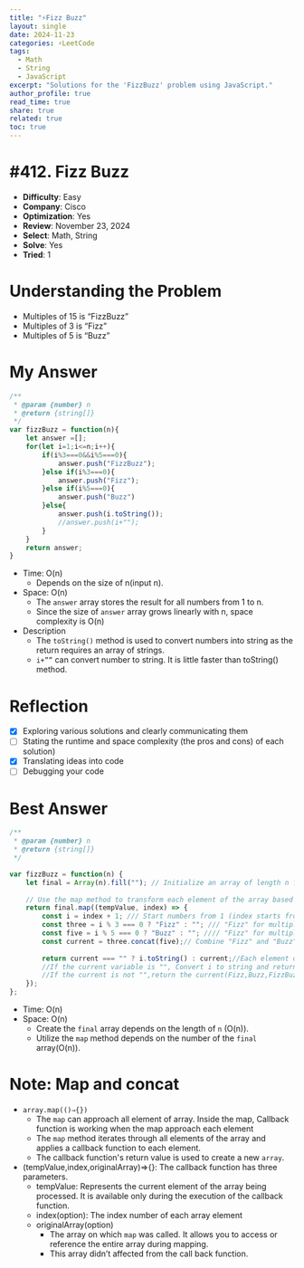 ```yaml
---
title: "⚡Fizz Buzz"
layout: single
date: 2024-11-23
categories: ⚡LeetCode
tags: 
  - Math
  - String
  - JavaScript
excerpt: "Solutions for the 'FizzBuzz' problem using JavaScript."
author_profile: true
read_time: true
share: true
related: true
toc: true
---
```


# #412. Fizz Buzz

- **Difficulty**: Easy
- **Company**: Cisco
- **Optimization**: Yes
- **Review**: November 23, 2024
- **Select**: Math, String
- **Solve**: Yes
- **Tried**: 1

# Understanding the Problem

- Multiples of 15 is “FizzBuzz”
- Multiples of 3 is “Fizz”
- Multiples of 5 is “Buzz”

# My Answer

```jsx
/**
 * @param {number} n
 * @return {string[]}
 */
var fizzBuzz = function(n){
    let answer =[];
    for(let i=1;i<=n;i++){
        if(i%3===0&&i%5===0){
            answer.push("FizzBuzz");
        }else if(i%3===0){
            answer.push("Fizz");
        }else if(i%5===0){
            answer.push("Buzz")
        }else{
            answer.push(i.toString());
            //answer.push(i+"");
        }
    }
    return answer;
}
```

- Time: O(n)
    - Depends on the size of n(input n).
- Space: O(n)
    - The `answer` array stores the result for all numbers from 1 to n.
    - Since the size of `answer` array grows linearly with n, space complexity is O(n)
- Description
    - The `toString()` method is used to convert numbers into string as the return requires an array of strings.
    - `i+””` can convert number to string. It is little faster than toString() method.

# Reflection

- [x]  Exploring various solutions and clearly communicating them
- [ ]  Stating the runtime and space complexity (the pros and cons) of each solution)
- [x]  Translating ideas into code
- [ ]  Debugging your code

# Best Answer

```jsx
/**
 * @param {number} n
 * @return {string[]}
 */

var fizzBuzz = function(n) {
    let final = Array(n).fill(""); // Initialize an array of length n filled with ""
    
    // Use the map method to transform each element of the array based on FizzBuzz rules
    return final.map((tempValue, index) => {
        const i = index + 1; /// Start numbers from 1 (index starts from 0)
        const three = i % 3 === 0 ? "Fizz" : ""; /// "Fizz" for multiples of 3
        const five = i % 5 === 0 ? "Buzz" : ""; //// "Fizz" for multiples of 5
        const current = three.concat(five);// Combine "Fizz" and "Buzz" if applicable
        
        return current === "" ? i.toString() : current;//Each element of final will be returned 
        //If the current variable is "", Convert i to string and return 
        //If the current is not "",return the current(Fizz,Buzz,FizzBuzz)
    });
};
```

- Time: O(n)
- Space: O(n)
    - Create the `final` array depends on the length of `n` (O(n)).
    - Utilize the `map` method depends on the number of the `final` array(O(n)).

# Note: Map and concat

- `array.map(()⇒{})`
    - The `map` can approach all element of array. Inside the map, Callback function is working when the map approach each element
    - The `map` method iterates through all elements of the array and applies a callback function to each element.
    - The callback function's return value is used to create a new `array`.
- (tempValue,index,originalArray)⇒{}: The callback function has three parameters.
    - tempValue: Represents the current element of the array being processed. It is available only during the execution of the callback function.
    - index(option): The index number of each array element
    - originalArray(option)
        - The array on which `map` was called. It allows you to access or reference the entire array during mapping.
        - This array didn’t affected from the call back function.
